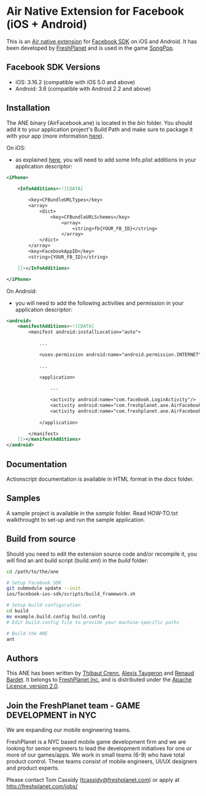 Air Native Extension for Facebook (iOS + Android)
======================================

This is an [Air native extension](http://www.adobe.com/devnet/air/native-extensions-for-air.html) for [Facebook SDK](http://developers.facebook.com/docs/guides/mobile/) on iOS and Android. It has been developed by [FreshPlanet](http://freshplanet.com) and is used in the game [SongPop](http://songpop.fm).


Facebook SDK Versions
---------

* iOS: 3.16.2 (compatible with iOS 5.0 and above)
* Android: 3.6 (compatible with Android 2.2 and above)


Installation
---------

The ANE binary (AirFacebook.ane) is located in the *bin* folder. You should add it to your application project's Build Path and make sure to package it with your app (more information [here](http://help.adobe.com/en_US/air/build/WS597e5dadb9cc1e0253f7d2fc1311b491071-8000.html)).

On iOS:

* as explained [here](http://developers.facebook.com/docs/mobile/ios/build/), you will need to add some Info.plist additions in your application descriptor:

```xml
<iPhone>
    
    <InfoAdditions><![CDATA[

        <key>CFBundleURLTypes</key>
        <array>
            <dict>
                <key>CFBundleURLSchemes</key>
                    <array>
                        <string>fb{YOUR_FB_ID}</string>
                    </array>
            </dict>
        </array>
        <key>FacebookAppID</key>
        <string>{YOUR_FB_ID}</string>

    ]]></InfoAdditions>

</iPhone>
```

On Android:

* you will need to add the following activities and permission in your application descriptor:

```xml
<android>
    <manifestAdditions><![CDATA[
        <manifest android:installLocation="auto">
            
            ...

            <uses-permission android:name="android.permission.INTERNET"/>
            
            ...

            <application>

                ...
                
                <activity android:name="com.facebook.LoginActivity"/>
                <activity android:name="com.freshplanet.ane.AirFacebook.LoginActivity" android:theme="@android:style/Theme.Translucent.NoTitleBar.Fullscreen"></activity>
                <activity android:name="com.freshplanet.ane.AirFacebook.DialogActivity" android:theme="@android:style/Theme.Translucent.NoTitleBar.Fullscreen"></activity>
                
            </application>

        </manifest>
    ]]></manifestAdditions>
</android>
```


Documentation
--------

Actionscript documentation is available in HTML format in the *docs* folder.


Samples
--------

A sample project is available in the *sample* folder.
Read HOW-TO.txt walkthrought to set-up and run the sample application.


Build from source
---------

Should you need to edit the extension source code and/or recompile it, you will find an ant build script (build.xml) in the *build* folder:
    
```bash
cd /path/to/the/ane

# Setup Facebook SDK
git submodule update --init
ios/facebook-ios-sdk/scripts/build_framework.sh

# Setup build configuration
cd build
mv example.build.config build.config
# Edit build.config file to provide your machine-specific paths

# Build the ANE
ant
```


Authors
------

This ANE has been written by [Thibaut Crenn](https://github.com/titi-us), [Alexis Taugeron](http://alexistaugeron.com) and [Renaud Bardet](http://github.com/renaudbardet). It belongs to [FreshPlanet Inc.](http://freshplanet.com) and is distributed under the [Apache Licence, version 2.0](http://www.apache.org/licenses/LICENSE-2.0).


Join the FreshPlanet team - GAME DEVELOPMENT in NYC
------

We are expanding our mobile engineering teams.

FreshPlanet is a NYC based mobile game development firm and we are looking for senior engineers to lead the development initiatives for one or more of our games/apps. We work in small teams (6-9) who have total product control.  These teams consist of mobile engineers, UI/UX designers and product experts.


Please contact Tom Cassidy (tcassidy@freshplanet.com) or apply at http://freshplanet.com/jobs/
